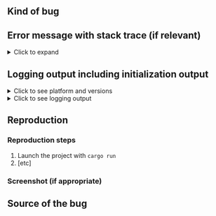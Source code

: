 <!--

Thanks for filing a bug! We provide an issue template for you to make sure
all the important details are presented upfront and we don't have to ask
for everything individually.

There are multiple places where you can provide one or multiple answers.
For that, just uncomment the points and fill in the missing information.

<!-- * This is what a commented (invisible) point looks like (without the "\") --\>
* This one got uncommented

In case there's a section that's irrelevant to your report, feel free to delete it.

-->

## Kind of bug

<!-- * Crash -->
<!-- * Nothing happens -->
<!-- * Instability -->
<!-- * Wrong behavior (please specify the expected behavior) -->
<!-- * Other (describe below) -->

## Error message with stack trace (if relevant)

<details><summary>Click to expand</summary>
<pre><code>

[Paste your error and stack trace here]

</code></pre>
</details>

## Logging output including initialization output

<details><summary>Click to see platform and versions</summary>
<pre><code>

[Paste your initialization output here]

</code></pre>
</details>

<details><summary>Click to see logging output</summary>
<pre><code>

[Paste important sections of your logging output]

</code></pre>
</details>

## Reproduction

<!-- * I have used the following example from this repository: -->
<!-- * You can find my code here: -->
<!-- * I'm currently creating a minimal example for reproduction -->
<!-- * A reproduction is not necessary because I know the source of the bug -->

### Reproduction steps

1. Launch the project with `cargo run`
2. [etc]

### Screenshot (if appropriate)



## Source of the bug

<!-- * The bug is triggered by the following line (please use a permalink): -->
<!-- * I suspect the bug is located in the following Amethyst module: -->
<!-- * I suspect the bug is located in the following external dependency: -->
